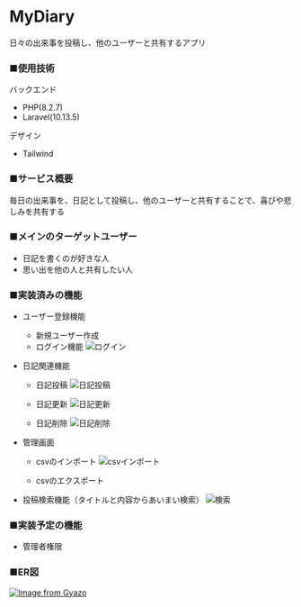 # MyDiary
日々の出来事を投稿し、他のユーザーと共有するアプリ

### ■使用技術
バックエンド
- PHP(8.2.7)
- Laravel(10.13.5)

デザイン
- Tailwind

### ■サービス概要
毎日の出来事を、日記として投稿し、他のユーザーと共有することで、喜びや悲しみを共有する

### ■メインのターゲットユーザー
- 日記を書くのが好きな人
- 思い出を他の人と共有したい人

### ■実装済みの機能
- ユーザー登録機能
	- 新規ユーザー作成
	- ログイン機能
    ![ログイン](https://github.com/marjunstudio/laravel_exam/assets/92660730/dd6bdc38-8177-4605-a69f-3ccc4d385e1f)

- 日記関連機能
    - 日記投稿
    ![日記投稿](https://github.com/marjunstudio/laravel_exam/assets/92660730/8a00e780-245e-4f70-b55c-8f7288bc7a45)

    - 日記更新
    ![日記更新](https://github.com/marjunstudio/laravel_exam/assets/92660730/83c784bb-8d27-4209-834c-def58a0db609)

    - 日記削除
    ![日記削除](https://github.com/marjunstudio/laravel_exam/assets/92660730/e3db4c9c-a4be-4dd3-b134-bd418858ec7d)

- 管理画面
    - csvのインポート
  ![csvインポート](https://github.com/marjunstudio/laravel_exam/assets/92660730/9b276f50-c889-4f25-8b30-458691b69a27)

    - csvのエクスポート
- 投稿検索機能（タイトルと内容からあいまい検索）
![検索](https://github.com/marjunstudio/laravel_exam/assets/92660730/615898c8-5f17-44be-a451-8e64018a1bc5)

### ■実装予定の機能
- 管理者権限

### ■ER図
[![Image from Gyazo](https://i.gyazo.com/115b1cb8d3a01e9f6d5ccf56601b9917.jpg)](https://gyazo.com/115b1cb8d3a01e9f6d5ccf56601b9917)
